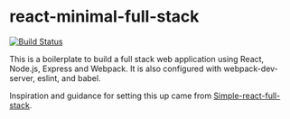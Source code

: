 # react-minimal-full-stack

[![Build Status](https://travis-ci.org/Dikvega/react-minimal.svg?branch=master)](https://travis-ci.org/Dikvega/react-minimal)

This is a boilerplate to build a full stack web application using React, Node.js, Express and Webpack. It is also configured with webpack-dev-server, eslint, and babel.

Inspiration and guidance for setting this up came from [Simple-react-full-stack](https://github.com/crsandeep/simple-react-full-stack).

